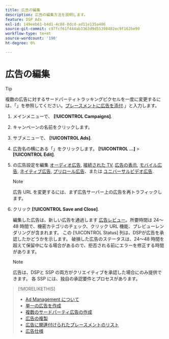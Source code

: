 ```yaml
---
title: 広告の編集
description: 広告の編集方法を説明します。
feature: DSP Ads
exl-id: 149eeb61-b4d1-4c88-8dcd-ad11e135a486
source-git-commit: c97fcf61f444ab3363d9d55398402ec9f162be99
workflow-type: tm+mt
source-wordcount: '190'
ht-degree: 0%

---
```


# 広告の編集

>[!TIP]
>
>複数の広告に対するサードパーティトラッキングピクセルを一度に変更するには、「」を参照してください。[プレースメントに広告を添付](/help/dsp/campaign-management/ads/ad-attach-to-placement.md).」と入力します。

1. メインメニューで、 **[!UICONTROL Campaigns]**.

1. キャンペーンの名前をクリックします。

1. サブメニューで、 **[!UICONTROL Ads]**.

1. 広告名の横にある「」をクリックします。  **[!UICONTROL ...]** > **[!UICONTROL Edit]**.

1. の広告設定を編集 [オーディオ広告](ad-settings-audio.md), [接続された TV](ad-settings-connected-tv.md), [広告の表示](ad-settings-display.md), [モバイル広告](ad-settings-mobile.md), [ネイティブ広告](ad-settings-native.md), [プリロール広告](ad-settings-pre-roll.md)、または [ユニバーサルビデオ広告](ad-settings-universal-video.md).

   >[!NOTE]
   >
   >広告 URL を変更するには、まず広告サーバー上の広告を再トラフィックします。

1. クリック **[!UICONTROL Save and Close]**.

   編集した広告は、新しい広告を通過します [広告レビュー](ad-about.md)。所要時間は 24～48 時間で、機密カテゴリのチェック、クリック URL 機能、プレビューレンダリングが含まれます。 この [!UICONTROL Status] 列は、DSPが広告を承認したかどうかを示します。 破損した広告のステータスは、24～48 時間を超えて保留中になる場合があるので、拒否される前にエラーを修正する時間があります。

   >[!NOTE]
   >
   >広告は、DSPと SSP の両方がクリエイティブを承認した場合にのみ提供できます。 各 SSP には、独自の承認要件とプロセスがあります。

>[!MORELIKETHIS]
>
>* [Ad Management について](ad-about.md)
>* [単一の広告を作成](ad-create.md)
>* [複数のサードパーティ広告の作成](ad-create-multiple.md)
>* [広告の複製](ad-duplicate.md)
>* [広告に関連付けられたプレースメントのリスト](ad-list-placements.md)
>* [広告仕様](ad-specs.md)
